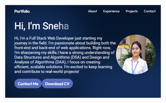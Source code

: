 
<a href="https://sneha-wani.netlify.app/">
  <img
    alt="App Screenshot"
    src="/images/portfolio.png"
  />
</a>